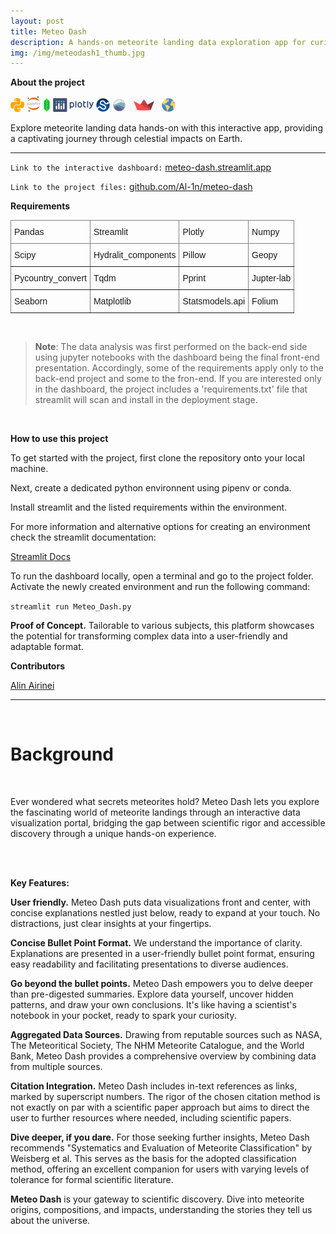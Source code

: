 ```yaml
---
layout: post
title: Meteo Dash
description: A hands-on meteorite landing data exploration app for curious minds.
img: /img/meteodash1_thumb.jpg
---
```


**About the project**

![](/img/python_icon.png) ![](/img/jupyter_icon.png) ![](/img/folium_logo.png) ![](/img/plotly_icon.png) ![](/img/scipy.png) ![](/img/seaborn.png) ![](/img/streamlit.png) ![](/img/geopy.png)

Explore meteorite landing data hands-on with this interactive app, providing a captivating journey through celestial impacts on Earth.

---

`Link to the interactive dashboard:` <a href="https://meteo-dash.streamlit.app">meteo-dash.streamlit.app</a> 

`Link to the project files:` <a href="https://github.com/Al-1n/meteo-dash">github.com/Al-1n/meteo-dash</a> 

**Requirements**

 <style type="text/css">
.tg  {border-collapse:collapse;border-spacing:0;}
.tg td{border-color:black;border-style:solid;border-width:1px;font-family:Arial, sans-serif;font-size:14px;
  overflow:hidden;padding:10px 5px;word-break:normal;}
.tg th{border-color:black;border-style:solid;border-width:1px;font-family:Arial, sans-serif;font-size:14px;
  font-weight:normal;overflow:hidden;padding:10px 5px;word-break:normal;}
.tg .tg-0pky{border-color:inherit;text-align:left;vertical-align:top}
</style>
<table class="tg">
<thead>
  <tr>
    <th class="tg-0pky">Pandas</th>
    <th class="tg-0pky">Streamlit</th>
    <th class="tg-0pky">Plotly</th> 
    <th class="tg-0pky">Numpy</th>    
  </tr>
</thead>
<tbody>
  <tr>
    <td class="tg-0pky">Scipy</td>
    <td class="tg-0pky">Hydralit_components</td>
    <td class="tg-0pky">Pillow</td> 
    <th class="tg-0pky">Geopy</th>    
  </tr>
  <tr>
    <th class="tg-0pky">Pycountry_convert</th> 
    <td class="tg-0pky">Tqdm</td>
    <td class="tg-0pky">Pprint</td>
    <td class="tg-0pky">Jupter-lab</td>    
  </tr>
  <tr>
    <th class="tg-0pky">Seaborn</th> 
    <td class="tg-0pky">Matplotlib</td>
    <td class="tg-0pky">Statsmodels.api</td>
    <td class="tg-0pky">Folium</td>    
  </tr>
</tbody>
</table>
      
<br/>

> **Note**: The data analysis was first performed on the back-end side using jupyter notebooks with the dashboard being the final front-end presentation. Accordingly, some of the requirements apply only to the back-end project and some to the fron-end. If you are interested only in the dashboard, the project includes a 'requirements.txt' file that streamlit will scan and install in the deployment stage. 

<br/>

**How to use this project**

To get started with the project, first clone the repository onto your local machine.

Next, create a dedicated python environnent using pipenv or conda.

Install streamlit and the listed requirements within the environment.

For more information and alternative options for creating an environment check the streamlit documentation: 

<a href="https://docs.streamlit.io/get-started">Streamlit Docs</a>

To run the dashboard locally, open a terminal and go to the project folder. Activate the newly created environment and run the following command:

 `streamlit run Meteo_Dash.py`

**Proof of Concept.**  Tailorable to various subjects, this platform showcases the potential for transforming complex data into a user-friendly and adaptable format. 

**Contributors**

<a href="https://www.linkedin.com/in/alin-airinei/">Alin Airinei</a>

---

<br/>

# Background
<br/>  

Ever wondered what secrets meteorites hold? Meteo Dash lets you explore the fascinating world of meteorite landings through an interactive data visualization portal, bridging the gap between scientific rigor and accessible discovery through a unique hands-on experience.

<div class="img_row">
	<img class="col one" src="{{ site.baseurl }}/img/md1.png" alt="" title="meteo-dash1"/>
	<img class="col one" src="{{ site.baseurl }}/img/md2.png" alt="" title="meteo-dash2"/>	
</div>

<div class="img_row">
	<img class="col one" src="{{ site.baseurl }}/img/md1.png" alt="" title="meteo-dash3"/>
	<img class="col one" src="{{ site.baseurl }}/img/md2.png" alt="" title="meteo-dash4"/>	
</div>


**Key Features:**

**User friendly.** Meteo Dash puts data visualizations front and center, with concise explanations nestled just below, ready to expand at your touch. No distractions, just clear insights at your fingertips. 

**Concise Bullet Point Format.** We understand the importance of clarity. Explanations are presented in a user-friendly bullet point format, ensuring easy readability and facilitating presentations to diverse audiences. 

**Go beyond the bullet points.** Meteo Dash empowers you to delve deeper than pre-digested summaries. Explore data yourself, uncover hidden patterns, and draw your own conclusions. It's like having a scientist's notebook in your pocket, ready to spark your curiosity.

**Aggregated Data Sources.** Drawing from reputable sources such as NASA, The Meteoritical Society, The NHM Meteorite Catalogue, and the World Bank, Meteo Dash provides a comprehensive overview by combining data from multiple sources.

**Citation Integration.** Meteo Dash includes in-text references as links, marked by superscript numbers. The rigor of the chosen citation method is not exactly on par with a scientific paper approach but aims to direct the user to further resources where needed, including scientific papers. 

**Dive deeper, if you dare.** For those seeking further insights, Meteo Dash recommends "Systematics and Evaluation of Meteorite Classification" by Weisberg et al. This serves as the basis for the adopted classification method, offering an excellent companion for users with varying levels of tolerance for formal scientific literature.

**Meteo Dash** is your gateway to scientific discovery. Dive into meteorite origins, compositions, and impacts, understanding the stories they tell us about the universe.

<div class="img_row">
	<img class="col one" src="{{ site.baseurl }}/img/md1.png" alt="" title="meteo-dash5"/>
	<img class="col one" src="{{ site.baseurl }}/img/md2.png" alt="" title="meteo-dash6"/>	
</div>





